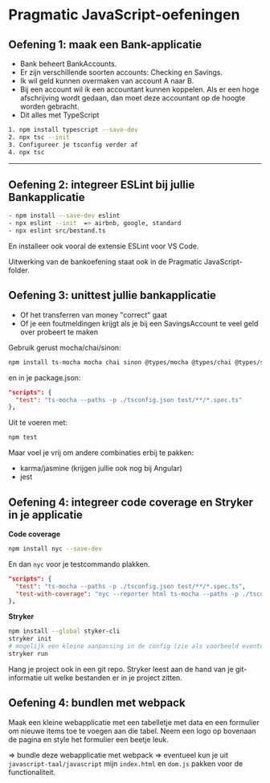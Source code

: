 # Pragmatic JavaScript-oefeningen

## Oefening 1: maak een Bank-applicatie

- Bank beheert BankAccounts.
- Er zijn verschillende soorten accounts: Checking en Savings.
- Ik wil geld kunnen overmaken van account A naar B.
- Bij een account wil ik een accountant kunnen koppelen. Als er een hoge afschrijving wordt gedaan, dan moet deze accountant op de hoogte worden gebracht.
- Dit alles met TypeScript

```sh
1. npm install typescript --save-dev
2. npx tsc --init
3. Configureer je tsconfig verder af
4. npx tsc
```

---

## Oefening 2: integreer ESLint bij jullie Bankapplicatie

```sh
- npm install --save-dev eslint
- npx eslint --init  => airbnb, google, standard
- npx eslint src/bestand.ts
```

En installeer ook vooral de extensie ESLint voor VS Code.

Uitwerking van de bankoefening staat ook in de Pragmatic JavaScript-folder.

## Oefening 3: unittest jullie bankapplicatie

- Of het transferren van money "correct" gaat
- Of je een foutmeldingen krijgt als je bij een SavingsAccount te veel geld over probeert te maken

Gebruik gerust mocha/chai/sinon:
```sh
npm install ts-mocha mocha chai sinon @types/mocha @types/chai @types/sinon --save-dev
```
en in je package.json:
```json
"scripts": {
  "test": "ts-mocha --paths -p ./tsconfig.json test/**/*.spec.ts"
},
```
Uit te voeren met:
```sh
npm test
```

Maar voel je vrij om andere combinaties erbij te pakken:
- karma/jasmine (krijgen jullie ook nog bij Angular)
- jest

## Oefening 4: integreer code coverage en Stryker in je applicatie

**Code coverage**

```sh
npm install nyc --save-dev
```
En dan `nyc` voor je testcommando plakken.

```json
"scripts": {
  "test": "ts-mocha --paths -p ./tsconfig.json test/**/*.spec.ts",
  "test-with-coverage": "nyc --reporter html ts-mocha --paths -p ./tsconfig.json test/**/*.spec.ts"
},
```

**Stryker**

```sh
npm install --global styker-cli
stryker init
# mogelijk een kleine aanpassing in de config (zie als voorbeeld eventueel mijne)
stryker run
```

Hang je project ook in een git repo. Stryker leest aan de hand van je git-informatie uit welke bestanden er in je project zitten.

## Oefening 4: bundlen met webpack

Maak een kleine webapplicatie met een tabelletje met data en een formulier om nieuwe items toe te voegen aan die tabel. Neem een logo op bovenaan de pagina en style het formulier een beetje leuk.

=> bundle deze webapplicatie met webpack
=> eventueel kun je uit `javascript-taal/javascript` mijn `index.html` en `dom.js` pakken voor de functionaliteit.